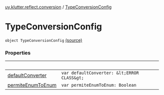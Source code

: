 [uy.klutter.reflect.conversion](../index.md) / [TypeConversionConfig](.)


# TypeConversionConfig
`object TypeConversionConfig` [(source)](https://github.com/kohesive/klutter/blob/master/reflect-core-jdk6/src/main/kotlin/uy/klutter/reflect/conversion/Converters.kt#L17)



### Properties

|&nbsp;|&nbsp;|
|---|---|
| [defaultConverter](default-converter.md) | `var defaultConverter: &lt;ERROR CLASS&gt;` |
| [permiteEnumToEnum](permite-enum-to-enum.md) | `var permiteEnumToEnum: Boolean` |
